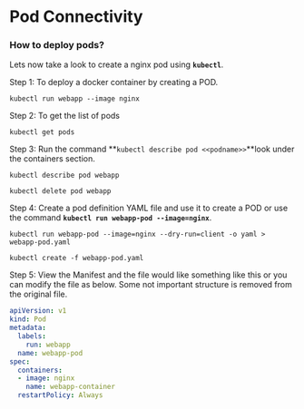 # Pod Connectivity

### How to deploy pods?

Lets now take a look to create a nginx pod using **`kubectl`**.

Step 1: To deploy a docker container by creating a POD.

```
kubectl run webapp --image nginx
```

Step 2: To get the list of pods

```
kubectl get pods
```

Step 3: Run the command **`kubectl describe pod <<podname>>`**look under the containers section.

```
kubectl describe pod webapp
```

```
kubectl delete pod webapp
```

Step 4: Create a pod definition YAML file and use it to create a POD or use the command **`kubectl run webapp-pod --image=nginx`**.

```
kubectl run webapp-pod --image=nginx --dry-run=client -o yaml > webapp-pod.yaml
```

```
kubectl create -f webapp-pod.yaml
```

Step 5: View the Manifest and the file would like something like this or you can modify the file as below. Some not important structure is removed from the original file.

```yaml
apiVersion: v1
kind: Pod
metadata:
  labels:
    run: webapp
  name: webapp-pod
spec:
  containers:
  - image: nginx
    name: webapp-container
  restartPolicy: Always
```
